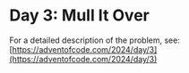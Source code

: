 # Day 3: Mull It Over

For a detailed description of the problem, see:
[https://adventofcode.com/2024/day/3](https://adventofcode.com/2024/day/3)
